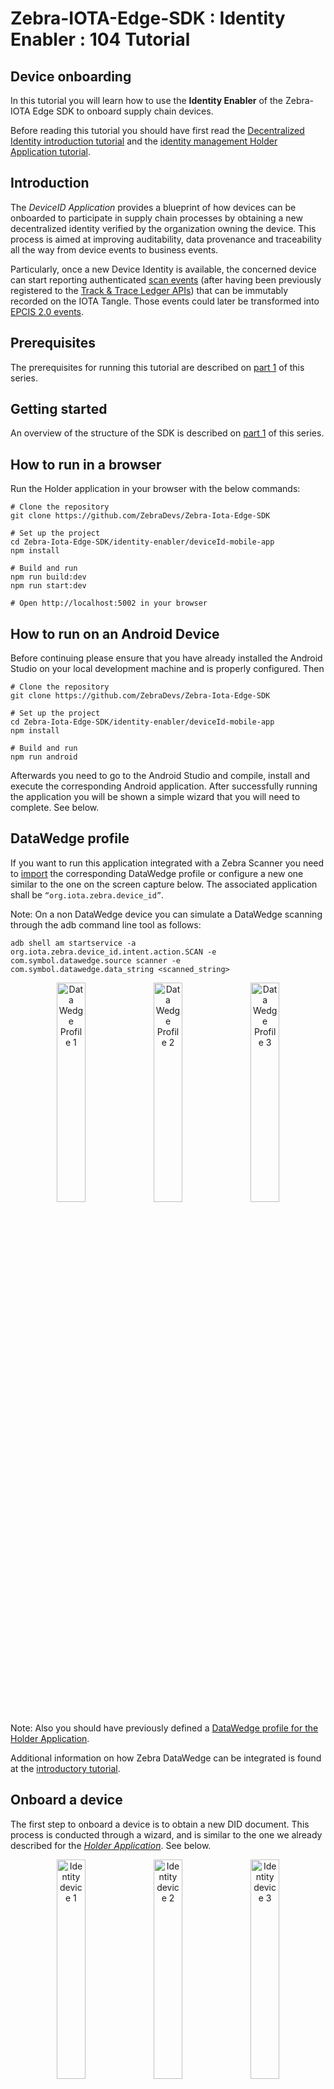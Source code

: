 # Zebra-IOTA-Edge-SDK : Identity Enabler : 104 Tutorial 

<h2>Device onboarding</h2>

In this tutorial you will learn how to use the **Identity Enabler** of the Zebra-IOTA Edge SDK to onboard supply chain devices.

Before reading this tutorial you should have first read the [Decentralized Identity introduction tutorial](../zebra-iota-edge-sdk/zebra-iota-edge-sdk-101-tutorial.md) and the [identity management Holder Application tutorial](../zebra-iota-edge-sdk/zebra-iota-edge-sdk-102-tutorial.md).

## Introduction

The _DeviceID_ _Application_ provides a blueprint of how devices can be onboarded to participate in supply chain processes by obtaining a new decentralized identity verified by the organization owning the device. This process is aimed at improving auditability, data provenance and traceability all the way from device events to business events.

Particularly, once a new Device Identity is available, the concerned device can start reporting authenticated [scan events](../track-trace-ledger-api/track-trace-ledger-api-tutorial-101.md) (after having been previously registered to the [Track & Trace Ledger APIs](../track-trace-ledger-api/track-trace-ledger-api-tutorial-103.md)) that can be immutably recorded on the IOTA Tangle. Those events could later be transformed into [EPCIS 2.0 events](../track-trace-ledger-api/track-trace-ledger-api-tutorial-201.md).

## Prerequisites

The prerequisites for running this tutorial are described on [part 1](../zebra-iota-edge-sdk/zebra-iota-edge-sdk-101-tutorial.md#prerequisites) of this series.

## Getting started

An overview of the structure of the SDK is described on [part 1](../zebra-iota-edge-sdk/zebra-iota-edge-sdk-101-tutorial.md#getting-started) of this series.

## How to run in a browser

Run the Holder application in your browser with the below commands:

```console
# Clone the repository
git clone https://github.com/ZebraDevs/Zebra-Iota-Edge-SDK

# Set up the project
cd Zebra-Iota-Edge-SDK/identity-enabler/deviceId-mobile-app
npm install

# Build and run
npm run build:dev
npm run start:dev

# Open http://localhost:5002 in your browser
```

## How to run on an Android Device

Before continuing please ensure that you have already installed the Android Studio on your local development machine and is properly configured. Then

```console
# Clone the repository
git clone https://github.com/ZebraDevs/Zebra-Iota-Edge-SDK

# Set up the project
cd Zebra-Iota-Edge-SDK/identity-enabler/deviceId-mobile-app
npm install

# Build and run
npm run android
```

Afterwards you need to go to the Android Studio and compile, install and execute the corresponding Android application. After successfully running the application you will be shown a simple wizard that you will need to complete. See below.

## DataWedge profile

If you want to run this application integrated with a Zebra Scanner you need to [import](https://github.com/ZebraDevs/Zebra-Iota-Edge-SDK/blob/main/test/datawedge/datawedge.db) the corresponding DataWedge profile or configure a new one similar to the one on the screen capture below. The associated application shall be `“org.iota.zebra.device_id”`.

Note: On a non DataWedge device you can simulate a DataWedge scanning through the adb command line tool as follows:

```console
adb shell am startservice -a org.iota.zebra.device_id.intent.action.SCAN -e com.symbol.datawedge.source scanner -e com.symbol.datawedge.data_string <scanned_string>
```

<p align="center">
<img alt="Data Wedge Profile 1" src="https://raw.githubusercontent.com/ZebraDevs/Zebra-Iota-Edge-SDK/main/docs/static/img/zebra-iota-edge-sdk/104/image3.png" width="30%"/>
<img alt="Data Wedge Profile 2" src="https://raw.githubusercontent.com/ZebraDevs/Zebra-Iota-Edge-SDK/main/docs/static/img/zebra-iota-edge-sdk/104/image18.png" width="30%"/>
<img alt="Data Wedge Profile 3" src="https://raw.githubusercontent.com/ZebraDevs/Zebra-Iota-Edge-SDK/main/docs/static/img/zebra-iota-edge-sdk/104/image22.png" width="30%"/>
</p>

Note: Also you should have previously defined a [DataWedge profile for the Holder Application](../zebra-iota-edge-sdk/zebra-iota-edge-sdk-102-tutorial.md#datawedge-profile).

Additional information on how Zebra DataWedge can be integrated is found at the [introductory tutorial](../zebra-iota-edge-sdk/zebra-iota-edge-sdk-101-tutorial.md#zebra-datawedge-integration).

## Onboard a device

The first step to onboard a device is to obtain a new DID document. This process is conducted through a wizard, and is similar to the one we already described for the [_Holder Application_](../zebra-iota-edge-sdk/zebra-iota-edge-sdk-102-tutorial.md#create-an-identity). See below.

<p align="center">
<img alt="Identity device 1" src="https://raw.githubusercontent.com/ZebraDevs/Zebra-Iota-Edge-SDK/main/docs/static/img/zebra-iota-edge-sdk/104/image21.png" width="30%"/>
<img alt="Identity device 2" src="https://raw.githubusercontent.com/ZebraDevs/Zebra-Iota-Edge-SDK/main/docs/static/img/zebra-iota-edge-sdk/104/image23.png" width="30%"/>
<img alt="Identity device 3" src="https://raw.githubusercontent.com/ZebraDevs/Zebra-Iota-Edge-SDK/main/docs/static/img/zebra-iota-edge-sdk/104/image17.png" width="30%"/>
</p>

After having obtained a new Decentralized Identity, which includes verification methods (i.e. public / private keys), the next step is to get a new Verifiable Credential that will contain all the claims associated with the device (serial number, manufacturer, etc.). Thus, it is first required that the device presents its claims to an issuer. In this case the issuer will be **the organization owning the device**. Such an organization will check for the ownership of the DID and the claims made. And, after a verification process, a new Verifiable Credential will be issued and signed. The issuer of such a Verifiable Credential will be the organization owning the device and the subject the device itself.

In our blueprint application the process described above is conducted as shown below. From the _DeviceID Application_ it is requested a new DeviceID credential. For that purpose, the device generates a QR code that encodes all its claims.

<p align="center">
<img alt="Request Credential 1" src="https://raw.githubusercontent.com/ZebraDevs/Zebra-Iota-Edge-SDK/main/docs/static/img/zebra-iota-edge-sdk/104/image16.png" width="30%" align="center"/>
</p>

Afterwards, such QR code is scanned by the [*Holder Application*](../zebra-iota-edge-sdk/zebra-iota-edge-sdk-102-tutorial.md) that will verify the claims, the ownership of the DID and will finally issue a new credential.

<p align="center">
<img alt="Device ID Credential" src="https://raw.githubusercontent.com/ZebraDevs/Zebra-Iota-Edge-SDK/main/docs/static/img/zebra-iota-edge-sdk/104/image8.png" width="30%"/>
<img alt="Device ID Claims" src="https://raw.githubusercontent.com/ZebraDevs/Zebra-Iota-Edge-SDK/main/docs/static/img/zebra-iota-edge-sdk/104/image20.png" width="30%"/>
</p>

Once the new Credential is ready it is shared from the _Holder Application_ through a scannable DataMatrix code and imported by the _DeviceID application_.

<p align="center">
<img alt="Onboard device 1" src="https://raw.githubusercontent.com/ZebraDevs/Zebra-Iota-Edge-SDK/main/docs/static/img/zebra-iota-edge-sdk/104/image4.png" width="30%"/>
<img alt="Onboard device 2" src="https://raw.githubusercontent.com/ZebraDevs/Zebra-Iota-Edge-SDK/main/docs/static/img/zebra-iota-edge-sdk/104/image12.png" width="30%"/>
<img alt="Onboard device 3" src="https://raw.githubusercontent.com/ZebraDevs/Zebra-Iota-Edge-SDK/main/docs/static/img/zebra-iota-edge-sdk/104/image17.png" width="30%"/>
</p>

**Important Note**: In this version of the SDK we are using the _Holder Application_ itself as _Issuer Application_. Thus, in the end the device’s Credential is signed with the identity we have previously generated at the _Holder Application_. However, in a real solution there should be a specific _Issuer Application_ for this purpose. In the next version of the SDK we plan to provide a new blueprint for an _Issuer Application_.

### Show me the code

The code that makes it possible the Device onboarding is a combination of the previous code we have shown in other parts of this tutorial, such as the [identity generation](../zebra-iota-edge-sdk/zebra-iota-edge-sdk-102-tutorial.md#show-me-the-code) or [credential issuance](../zebra-iota-edge-sdk/zebra-iota-edge-sdk-102-tutorial.md#show-me-the-code-1).
